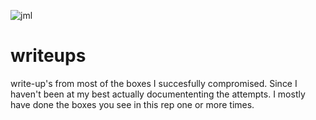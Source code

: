 ![jml](https://github.com/jockemedlinux/writeups/blob/main/jml.png?raw=true)
# writeups
write-up's from most of the boxes I succesfully compromised.
Since I haven't been at my best actually documententing the attempts. I mostly have done the boxes you see in this rep one or more times.